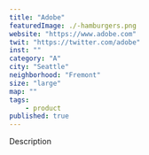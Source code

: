 ```yaml
---
title: "Adobe"
featuredImage: ./-hamburgers.png
website: "https://www.adobe.com"
twit: "https://twitter.com/adobe"
inst: ""
category: "A"
city: "Seattle"
neighborhood: "Fremont"
size: "large"
map: ""
tags:
    - product
published: true
---
```


Description
